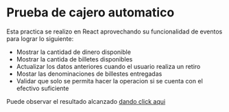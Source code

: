 # Prueba de cajero automatico 

Esta practica se realizo en React aprovechando su funcionalidad de eventos para lograr lo siguiente:

- Mostrar la cantidad de dinero disponible
- Mostrar la cantida de billetes disponibles
- Actualizar los datos anteriores cuando el usuario realiza un retiro
- Mostar las denominaciones de billestes entregadas
- Validar que solo se permita hacer la operacion si se cuenta con el efectivo suficiente

Puede observar el resultado alcanzado [dando click aqui](https://elchicogamer117.github.io/cajero_automatico/)

